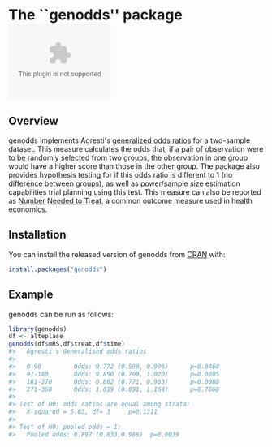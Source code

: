 
<!-- README.md is generated from README.Rmd. Please edit that file -->
<!-- badges: start -->
<!-- badges: end -->
The \`\`genodds'' package <embed src="sticker.tif" style="width:40.0%" />
=========================================================================

Overview
--------

genodds implements Agresti's [generalized odds ratios](https://www.jstor.org/stable/2530495) for a two-sample dataset. This measure calculates the odds that, if a pair of observation were to be randomly selected from two groups, the observation in one group would have a higher score than those in the other group. The package also provides hypothesis testing for if this odds ratio is different to 1 (no difference between groups), as well as power/sample size estimation capabilities trial planning using this test. This measure can also be reported as [Number Needed to Treat](https://doi.org/10.1111/ijs.12364), a common outcome measure used in health economics.

Installation
------------

You can install the released version of genodds from [CRAN](https://CRAN.R-project.org) with:

``` r
install.packages("genodds")
```

Example
-------

genodds can be run as follows:

``` r
library(genodds)
df <- alteplase
genodds(df$mRS,df$treat,df$time)
#>   Agresti's Generalised odds ratios
#> 
#>   0-90         Odds: 0.772 (0.599, 0.996)      p=0.0468
#>   91-180       Odds: 0.850 (0.709, 1.020)      p=0.0805
#>   181-270      Odds: 0.862 (0.771, 0.963)      p=0.0088
#>   271-360      Odds: 1.019 (0.891, 1.164)      p=0.7868
#> 
#> Test of H0: odds ratios are equal among strata:
#>   X-squared = 5.63, df= 3     p=0.1311
#> 
#> Test of H0: pooled odds = 1:
#>   Pooled odds: 0.897 (0.833,0.966)  p=0.0039
```
